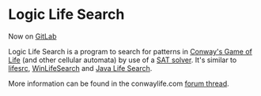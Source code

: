 # Logic Life Search

Now on [GitLab](https://gitlab.com/OscarCunningham/logic-life-search)

Logic Life Search is a program to search for patterns in [Conway's Game of Life](https://en.wikipedia.org/wiki/Conway%27s_Game_of_Life) (and other cellular automata) by use of a [SAT solver](https://en.wikipedia.org/wiki/Boolean_satisfiability_problem#Algorithms_for_solving_SAT). It's similar to [lifesrc](http://members.canb.auug.org.au/~dbell/), [WinLifeSearch](https://github.com/jsummers/winlifesearch) and [Java Life Search](http://www.conwaylife.com/forums/viewtopic.php?f=9&t=990).

More information can be found in the conwaylife.com [forum thread](http://conwaylife.com/forums/viewtopic.php?f=9&t=3247).
